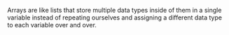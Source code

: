 Arrays are like lists that store multiple data types inside of them in a single variable instead of repeating ourselves and assigning a different data type to each variable over and over.
